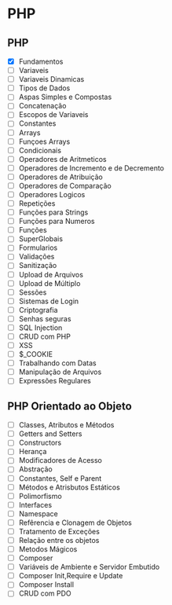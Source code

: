 # PHP

## PHP

- [x] Fundamentos
- [ ] Variaveis
- [ ] Variaveis Dinamicas
- [ ] Tipos de Dados
- [ ] Aspas Simples e Compostas
- [ ] Concatenação
- [ ] Escopos de Variaveis
- [ ] Constantes
- [ ] Arrays
- [ ] Funçoes Arrays
- [ ] Condicionais
- [ ] Operadores de Aritmeticos
- [ ] Operadores de Incremento e de Decremento
- [ ] Operadores de Atribuição
- [ ] Operadores de Comparação
- [ ] Operadores Logicos
- [ ] Repetições
- [ ] Funções para Strings
- [ ] Funções para Numeros
- [ ] Funções
- [ ] SuperGlobais
- [ ] Formularios
- [ ] Validações
- [ ] Sanitização
- [ ] Upload de Arquivos
- [ ] Upload de Múltiplo
- [ ] Sessões
- [ ] Sistemas de Login
- [ ] Criptografia
- [ ] Senhas seguras
- [ ] SQL Injection
- [ ] CRUD com PHP
- [ ] XSS
- [ ] $_COOKIE
- [ ] Trabalhando com Datas
- [ ] Manipulação de Arquivos
- [ ] Expressões Regulares

 ## PHP Orientado ao Objeto

 - [ ] Classes, Atributos e Métodos
 - [ ] Getters and Setters
 - [ ] Constructors
 - [ ] Herança
 - [ ] Modificadores de Acesso
 - [ ] Abstração
 - [ ] Constantes, Self e Parent
 - [ ] Métodos e Atrisbutos Estáticos
 - [ ]  Polimorfismo
 - [ ] Interfaces
 - [ ] Namespace
 - [ ] Refêrencia e Clonagem de Objetos
 - [ ] Tratamento de Exceções
 - [ ] Relação entre os objetos
 - [ ] Metodos Mágicos
 - [ ] Composer
 - [ ] Variáveis de Ambiente e Servidor Embutido
 - [ ] Composer Init,Require e Update
 - [ ] Composer Install
 - [ ] CRUD com PDO